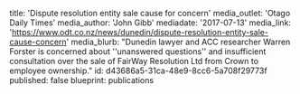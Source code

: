 title: 'Dispute resolution entity sale cause for concern'
media_outlet: 'Otago Daily Times'
media_author: 'John Gibb'
mediadate: '2017-07-13'
media_link: 'https://www.odt.co.nz/news/dunedin/dispute-resolution-entity-sale-cause-concern'
media_blurb: "Dunedin lawyer and ACC researcher Warren Forster is concerned about ''unanswered questions'' and insufficient consultation over the sale of FairWay Resolution Ltd from Crown to employee ownership."
id: d43686a5-31ca-48e9-8cc6-5a708f29773f
published: false
blueprint: publications
